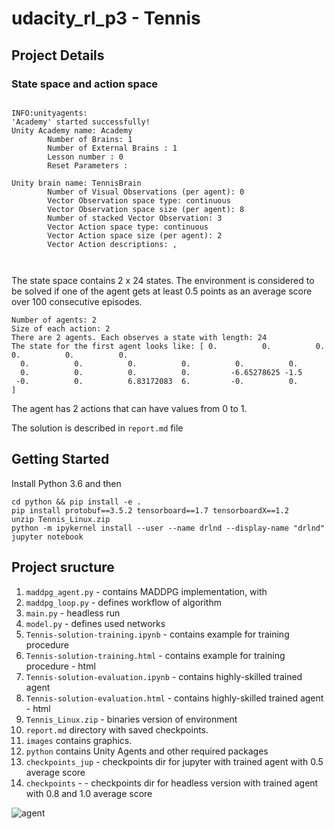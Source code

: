 # udacity_rl_p3 - Tennis

## Project Details

### State space and action space

```

INFO:unityagents:
'Academy' started successfully!
Unity Academy name: Academy
        Number of Brains: 1
        Number of External Brains : 1
        Lesson number : 0
        Reset Parameters :
		
Unity brain name: TennisBrain
        Number of Visual Observations (per agent): 0
        Vector Observation space type: continuous
        Vector Observation space size (per agent): 8
        Number of stacked Vector Observation: 3
        Vector Action space type: continuous
        Vector Action space size (per agent): 2
        Vector Action descriptions: , 
        
 
```
The state space contains 2 x 24 states. 
The environment is considered to be solved if one of the agent gets at least 0.5 points as an average score over 100 consecutive episodes.

```
Number of agents: 2
Size of each action: 2
There are 2 agents. Each observes a state with length: 24
The state for the first agent looks like: [ 0.          0.          0.          0.          0.          0.
  0.          0.          0.          0.          0.          0.
  0.          0.          0.          0.         -6.65278625 -1.5
 -0.          0.          6.83172083  6.         -0.          0.        ]
```


The agent has 2 actions that can have values from 0 to 1.


The solution is described in ```report.md``` file

## Getting Started

Install Python 3.6 and then
```
cd python && pip install -e . 
pip install protobuf==3.5.2 tensorboard==1.7 tensorboardX==1.2
unzip Tennis_Linux.zip
python -m ipykernel install --user --name drlnd --display-name "drlnd"
jupyter notebook
```


## Project sructure

1. ```maddpg_agent.py``` - contains MADDPG implementation, with 
2. ```maddpg_loop.py``` - defines workflow of algorithm
3. ```main.py``` - headless run
4. ```model.py``` - defines used networks
5. ```Tennis-solution-training.ipynb``` - contains example for training procedure
6. ```Tennis-solution-training.html``` -  contains example for training procedure - html
7. ```Tennis-solution-evaluation.ipynb``` - contains highly-skilled trained agent
8. ```Tennis-solution-evaluation.html``` - contains highly-skilled trained agent - html
9. ```Tennis_Linux.zip``` - binaries version of environment
10. ```report.md``` directory with saved checkpoints.
11. ```images``` contains graphics.
12. ``` python ``` contains Unity Agents and other required packages
13. ```checkpoints_jup``` - checkpoints dir for jupyter with trained agent with 0.5 average score
14. ```checkpoints``` - - checkpoints dir for headless version with trained agent with 0.8 and 1.0 average score

![agent](images/trained-long.gif)